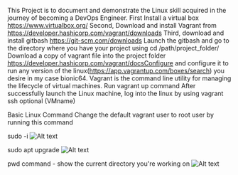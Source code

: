 This Project is to document and demonstrate the Linux skill acquired in the journey of becoming a DevOps Engineer.
First Install a virtual box https://www.virtualbox.org/
Second, Download and install Vagrant from https://developer.hashicorp.com/vagrant/downloads
Third, download and install gitbash https://git-scm.com/downloads
Launch the gitbash and go to the directory where you have your project using cd /path/project_folder/
Download a copy of vagrant file into the project folder
 https://developer.hashicorp.com/vagrant/docsConfigure and configure it to run any version of the linux(https://app.vagrantup.com/boxes/search) you desire in my case bionic64. 
 Vagrant is the command line utility for managing the lifecycle of virtual machines.
Run vagrant up command 
After successfully launch the Linux machine, log into the linux by using vagrant ssh optional (VMname) 

Basic Linux Command
Change the default vagrant user to root user by running this command

sudo -i
![Alt text](http://github.com/seyineo5/DevOps/Linux/images/images/image.png)

sudo apt upgrade
![Alt text](http://github.com/seyineo5/DevOps/Linux/images/images/sudo-apt-upgrade.png)

pwd command - show the current directory you're working on
![Alt text](http://github.com/seyineo5/DevOps/Linux/images/pwd-command.png)